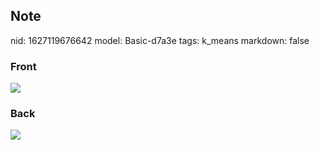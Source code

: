 ## Note
nid: 1627119676642
model: Basic-d7a3e
tags: k_means
markdown: false

### Front
<img src="paste-810c4866d1acf2066ec848d00372f7a472bc36cf.jpg">

### Back
<img src="paste-853a5dd090b1a2917b0976711c2b8696ca739c1a.jpg">
